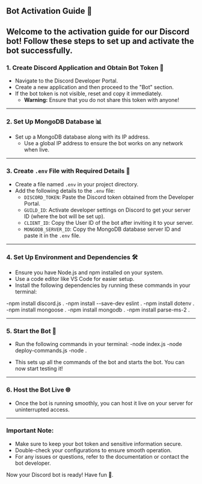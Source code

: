 ## Bot Activation Guide 🤖

Welcome to the activation guide for our Discord bot! Follow these steps to set up and activate the bot successfully.
---
### 1. Create Discord Application and Obtain Bot Token 🔑

- Navigate to the Discord Developer Portal.
- Create a new application and then proceed to the "Bot" section.
- If the bot token is not visible, reset and copy it immediately.
  - **Warning:** Ensure that you do not share this token with anyone!

---
### 2. Set Up MongoDB Database 📊

- Set up a MongoDB database along with its IP address.
  - Use a global IP address to ensure the bot works on any network when live.

---
### 3. Create `.env` File with Required Details 📝

- Create a file named `.env` in your project directory.
- Add the following details to the `.env` file:
  - `DISCORD_TOKEN`: Paste the Discord token obtained from the Developer Portal.
  - `GUILD_ID`: Activate developer settings on Discord to get your server ID (where the bot will be set up).
  - `CLIENT_ID`: Copy the User ID of the bot after inviting it to your server.
  - `MONGODB_SERVER_ID`: Copy the MongoDB database server ID and paste it in the `.env` file.

---
### 4. Set Up Environment and Dependencies 🛠️

- Ensure you have Node.js and npm installed on your system.
- Use a code editor like VS Code for easier setup.
- Install the following dependencies by running these commands in your terminal:

-npm install discord.js .
-npm install --save-dev eslint .
-npm install dotenv .
-npm install mongoose .
-npm install mongodb .
-npm install parse-ms-2 .

---
### 5. Start the Bot 🚀

- Run the following commands in your terminal:
-node index.js
-node deploy-commands.js
-node .

- This sets up all the commands of the bot and starts the bot. You can now start testing it!

---
### 6. Host the Bot Live 🌐

- Once the bot is running smoothly, you can host it live on your server for uninterrupted access.

---
### Important Note:
- Make sure to keep your bot token and sensitive information secure.
- Double-check your configurations to ensure smooth operation.
- For any issues or questions, refer to the documentation or contact the bot developer.

Now your Discord bot is ready! Have fun 🎉.
